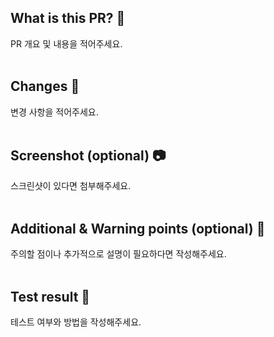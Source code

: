 ## What is this PR? 👀
PR 개요 및 내용을 적어주세요.
<br><br/>

## Changes 📃
변경 사항을 적어주세요.
<br><br/>

## Screenshot (optional) 📷
스크린샷이 있다면 첨부해주세요.
<br><br/>

## Additional & Warning points (optional) 📌
주의할 점이나 추가적으로 설명이 필요하다면 작성해주세요.
<br><br/>

## Test result 🧪
테스트 여부와 방법을 작성해주세요.
